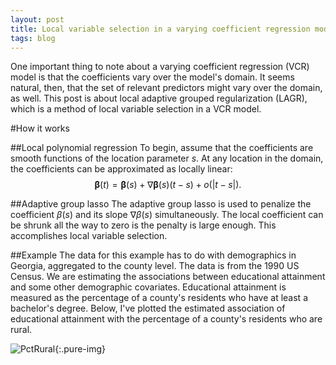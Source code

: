 ```yaml
---
layout: post
title: Local variable selection in a varying coefficient regression model
tags: blog
---
```


One important thing to note about a varying coefficient regression (VCR) model is that the coefficients vary over the model's domain. It seems natural, then, that the set of relevant predictors might vary over the domain, as well. This post is about local adaptive grouped regularization (LAGR), which is a method of local variable selection in a VCR model.

#How it works

##Local polynomial regression
To begin, assume that the coefficients are smooth functions of the location parameter $s$. At any location in the domain, the coefficients can be approximated as locally linear:
$$\boldsymbol{\beta}(t) = \boldsymbol{\beta}(s) + \nabla \boldsymbol{\beta}(s) (t - s) + o(|t - s|).$$

##Adaptive group lasso
The adaptive group lasso is used to penalize the coefficient $\beta(s)$ and its slope $\nabla \beta(s)$ simultaneously. The local coefficient can be shrunk all the way to zero is the penalty is large enough. This accomplishes local variable selection.

##Example
The data for this example has to do with demographics in Georgia, aggregated to the county level. The data is from the 1990 US Census. We are estimating the associations between educational attainment and some other demographic covariates. Educational attainment is measured as the percentage of a county's residents who have at least a bachelor's degree. Below, I've plotted the estimated association of educational attainment with the percentage of a county's residents who are rural. 


![PctRural](//somesquares.org/images/2014/12/2014-12-19-PctRural.png){:.pure-img}
